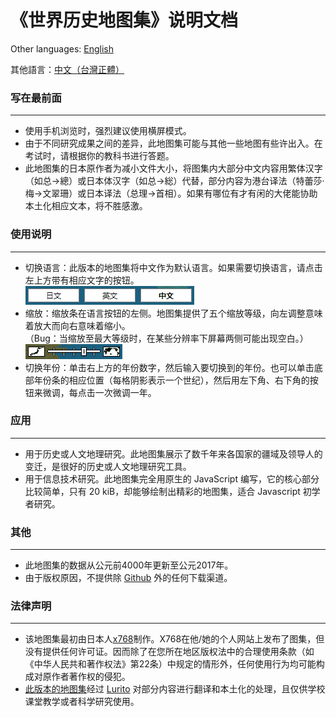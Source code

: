 # 《世界历史地图集》说明文档

Other languages: [English](RM-EN.md)

其他語言：[中文（台灣正體）](RM-CHT.md)

### 写在最前面
---
* 使用手机浏览时，强烈建议使用横屏模式。
* 由于不同研究成果之间的差异，此地图集可能与其他一些地图有些许出入。在考试时，请根据你的教科书进行答题。
* 此地图集的日本原作者为减小文件大小，将图集内大部分中文内容用繁体汉字（如总→總）或日本体汉字（如总→総）代替，部分内容为港台译法（特蕾莎·梅→文翠珊）或日本译法（总理→首相）。如果有哪位有才有闲的大佬能协助本土化相应文本，将不胜感激。

### 使用说明
---
* 切换语言：此版本的地图集将中文作为默认语言。如果需要切换语言，请点击左上方带有相应文字的按钮。<br />
    ![](/assets/lang_button.png)
* 缩放：缩放条在语言按钮的左侧。地图集提供了五个缩放等级，向左调整意味着放大而向右意味着缩小。<br />
    （Bug：当缩放至最大等级时，在某些分辨率下屏幕两侧可能出现空白。）<br />
    ![](/assets/zoom_bar.png)
* 切换年份：单击右上方的年份数字，然后输入要切换到的年份。也可以单击底部年份条的相应位置（每格阴影表示一个世纪），然后用左下角、右下角的按钮来微调，每点击一次微调一年。

### 应用
---
* 用于历史或人文地理研究。此地图集展示了数千年来各国家的疆域及领导人的变迁，是很好的历史或人文地理研究工具。
* 用于信息技术研究。此地图集完全用原生的 JavaScript 编写，它的核心部分比较简单，只有 20 kiB，却能够绘制出精彩的地图集，适合 Javascript 初学者研究。

### 其他
---
* 此地图集的数据从公元前4000年更新至公元2017年。
* 由于版权原因，不提供除 [Github](https://github.com/Lurito/WorldMap) 外的任何下载渠道。


### 法律声明
---
* 该地图集最初由日本人[x768](http://x768.com/w/twha.ja)制作。X768在他/她的个人网站上发布了图集，但没有提供任何许可证。因而除了在您所在地区版权法中的合理使用条款（如《中华人民共和著作权法》第22条）中规定的情形外，任何使用行为均可能构成对原作者著作权的侵犯。
* [此版本的地图集](http://worldmap.lurito.com)经过 [Lurito](https://github.com/Lurito) 对部分内容进行翻译和本土化的处理，且仅供学校课堂教学或者科学研究使用。
